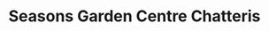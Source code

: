 ---
title: "Seasons Garden Centre Chatteris"
url: /chatteris/seasons-garden-centre-chatteris/
shop: Garten-Center
---